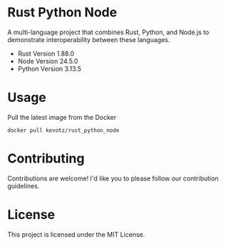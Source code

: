 # Rust Python Node
A multi-language project that combines Rust, Python, and Node.js to demonstrate interoperability between these languages.

- Rust Version 1.88.0
- Node Version 24.5.0
- Python Version 3.13.5


# Usage 
Pull the latest image from the Docker

`
docker pull kevotz/rust_python_node
`

# Contributing
Contributions are welcome! I'd like you to please follow our contribution guidelines.

# License
This project is licensed under the MIT License.
